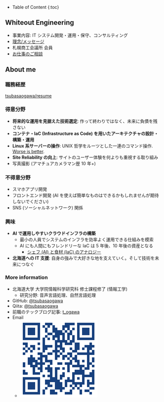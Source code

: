 - Table of Content
{:toc}
## Whiteout Engineering

- 事業内容: IT システム開発・運用・保守、コンサルティング
- [理念/メッセージ](./PHILOSOPHY.html)
- 札幌商工会議所 会員
- [お仕事のご相談](https://forms.gle/nB8PQUMGmictsqG4A)

## About me

### 職務経歴

[tsubasaogawa/resume](https://github.com/tsubasaogawa/resume)

### 得意分野

- **将来的な運用を見据えた技術選定**: 作って終わりではなく、未来に負債を残さない
- **コンテナ・IaC (Infrastructure as Code) を用いたアーキテクチャの設計・構築・運用**
- **Linux 系サーバーの操作**: UNIX 哲学をルーツとした一連のコマンド操作. [Worse is better](http://chasen.org/~daiti-m/text/worse-is-better-ja.html).
- **Site Reliability の向上**: サイトのユーザー体験を何よりも重視する取り組み
- 写真撮影 (アマチュアカメラマン歴 10 年+)

### 不得意分野

- スマホアプリ開発
- フロントエンド開発 (AI を使えば簡単なものはできるかもしれませんが期待しないでください)
- SNS (ソーシャルネットワーク) 関係

### 興味

- **AI で運用しやすいクラウドインフラの構築**
	- 最小の人員でシステムのインフラを効率よく運用できる仕組みを模索
	- AI にも人間にもフレンドリーな IaC は 5 年後、10 年後の資産となる
		- [シェフ (AI) と食材 (IaC) のアナロジー](ANALOGY.md)
- **北海道への IT 支援**: 自身の強みで大好きな地を支えていく。そして技術を未来につなぐ

### More information

- 北海道大学 大学院情報科学研究科 修士課程修了 (情報工学)
	- 研究分野: 音声言語処理、自然言語処理
- GitHub: [@tsubasaogawa](https://github.com/tsubasaogawa)
- Qiita: [@tsubasaogawa](https://qiita.com/tsubasaogawa)
- 前職のテックブログ記事: [t_ogawa](https://techblog.openwork.co.jp/archive/author/t_ogawa)
- Email
	- ![Email](./assets/qr_email.png)

